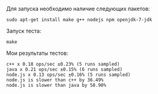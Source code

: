 Для запуска необходимо наличие следующих пакетов:
```
sudo apt-get install make g++ nodejs npm openjdk-7-jdk
```

Запуск теста:
```
make
```

Мои результаты тестов:
```
c++ x 0.18 ops/sec ±0.23% (5 runs sampled)
java x 0.21 ops/sec ±0.15% (6 runs sampled)
node.js x 0.13 ops/sec ±0.16% (5 runs sampled)
node.js is slower than c++ by 36.49%
node.js is slower than java by 58.90%
```
